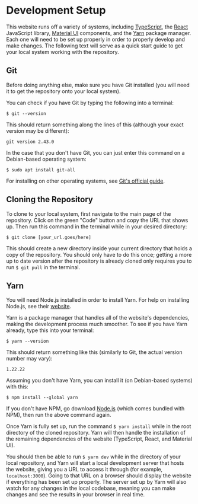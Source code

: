 # Development Setup
This website runs off a variety of systems, including [TypeScript](https://www.typescriptlang.org/), the [React](https://react.dev/) JavaScript library, [Material UI](https://mui.com/) components, and the [Yarn](https://yarnpkg.com/) package manager. Each one will need to be set up properly in order to properly develop and make changes. The following text will serve as a quick start guide to get your local system working with the repository.

## Git
Before doing anything else, make sure you have Git installed (you will need it to get the repository onto your local system).

You can check if you have Git by typing the following into a terminal:

```
$ git --version
```

This should return something along the lines of this (although your exact version may be different):

```
git version 2.43.0
```

In the case that you don't have Git, you can just enter this command on a Debian-based operating system:
```
$ sudo apt install git-all
```

For installing on other operating systems, see [Git's official guide](https://git-scm.com/book/en/v2/Getting-Started-Installing-Git).

## Cloning the Repository
To clone to your local system, first navigate to the main page of the repository. Click on the green "Code" button and copy the URL that shows up. Then run this command in the terminal while in your desired directory:
```
$ git clone [your_url.goes/here]
```

This should create a new directory inside your current directory that holds a copy of the repository. You should only have to do this once; getting a more up to date version after the repository is already cloned only requires you to run `$ git pull` in the terminal.


## Yarn
You will need Node.js installed in order to install Yarn. For help on installing Node.js, see their [website](https://nodejs.org/en).

Yarn is a package manager that handles all of the website's dependencies, making the development process much smoother. To see if you have Yarn already, type this into your terminal:
```
$ yarn --version
```

This should return something like this (similarly to Git, the actual version number may vary):
```
1.22.22
```

Assuming you don't have Yarn, you can install it (on Debian-based systems) with this:
```
$ npm install --global yarn
```
If you don't have NPM, go download [Node.js](https://nodejs.org/en) (which comes bundled with NPM), then run the above command again.

Once Yarn is fully set up, run the command `$ yarn install` while in the root directory of the cloned repository. Yarn will then handle the installation of the remaining dependencies of the website (TypeScript, React, and Material UI).

You should then be able to run `$ yarn dev` while in the directory of your local repository, and Yarn will start a local development server that hosts the website, giving you a URL to access it through (for example, `localhost:3000`). Going to that URL on a browser should display the website if everything has been set up properly. The server set up by Yarn will also watch for any changes in the local codebase, meaning you can make changes and see the results in your browser in real time.